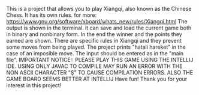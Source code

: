 This is a project that allows you to play Xiangqi, also known as the Chinese Chess.
It has its own rules. for more: https://www.gnu.org/software/xboard/whats_new/rules/Xiangqi.html
The output is shown in the terminal.
it can save and load the current game both in binary and nonbinary form.
In the end the winner and the points they earned are shown.
There are specific rules in Xiangqi and they prevent some moves from being played.
The project prints "hatali hareket" in the case of an imposible move.
The input should be entered as in the "main file".
IMPORTANT NOTICE:: PLEASE PLAY THIS GAME USING THE INTELLIJ IDE.
USING ONLY JAVAC TO COMPILE MAY RUN AN ERROR WITH THE NON ASCII CHARACTER "Ş" TO CAUSE COMPILATION ERRORS. ALSO THE GAME BOARD SEEMS BETTER AT INTELLIJ 
Have fun! Thank you for your interest in this project!
